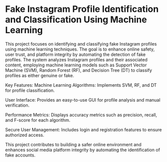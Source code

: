 # Fake Instagram Profile Identification and Classification Using Machine Learning
This project focuses on identifying and classifying fake Instagram profiles using machine learning techniques. The goal is to enhance online safety, user trust, and platform integrity by automating the detection of fake profiles. The system analyzes Instagram profiles and their associated content, employing machine learning models such as Support Vector Machine (SVM), Random Forest (RF), and Decision Tree (DT) to classify profiles as either genuine or fake.

Key Features:
Machine Learning Algorithms: Implements SVM, RF, and DT for profile classification.

User Interface: Provides an easy-to-use GUI for profile analysis and manual verification.

Performance Metrics: Displays accuracy metrics such as precision, recall, and F-score for each algorithm.

Secure User Management: Includes login and registration features to ensure authorized access.

This project contributes to building a safer online environment and enhances social media platform integrity by automating the identification of fake accounts.
